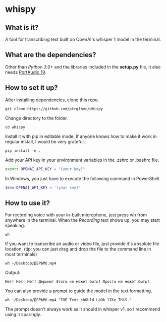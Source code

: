 # whispy

## What is it?
A tool for transcribing text built on OpenAI's whisper 1 model in the terminal. 

## What are the dependencies?
Other than _Python 3.0+_ and the libraries included in the **setup.py** file, it also needs [PortAudio 19](https://github.com/PortAudio/portaudio).

## How to set it up?
After installing dependencies, clone this repo.
```
git clone https://github.com/ptrglbvc/whispy
```
Change directory to the folder.
```
cd whispy
```
Install it with pip in editable mode. If anyone knows how to make it work in regular install, I would be very grateful.
```
pip install -e .
```
Add your API key in your environment variables in the .zshrc or .bashrc file.
```bash
export OPENAI_API_KEY = "(your key)"
```
In Windows, you just have to execute the following command in PowerShell.
```powershell
$env:OPENAI_API_KEY = '(your key)' 
```

## How to use it?
For recording voice with your in-built microphone, just press wh from anywhere in the terminal. When the _Recording_ text shows up, you may start speaking. 
```
wh
```
If you want to transcribe an audio or video file, just provide it's absolute file location. (tip: you can just drag and drop the file to the command line in most terminals)
``` 
wh ~/Desktop/ДЕРЬМО.mp4
```
Output:
``` 
Нет! Нет! Нет! Дерьмо! Этого не может быть! Просто не может быть!
```
You can also provide a prompt to guide the model in the text formatting.
``` 
wh ~/Desktop/ДЕРЬМО.mp4 "THE Text shOUld LoOk lIKe THiS."
```
The prompt doesn't always work as it should in whisper v1, so I recommend using it sparingly.